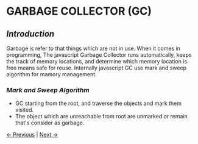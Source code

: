 # GARBAGE COLLECTOR (GC)

## _Introduction_
Garbage is refer to that things which are not in use. When it comes in programming, The javascript Garbage Collector runs automatically, keeps the track of memory locations, and determine which memory location is free means safe for reuse. Internally javascript GC use mark and sweep algorithm for mamory management.
 
### _Mark and Sweep Algorithm_
- GC starting from the root, and traverse the objects and mark them visited.
- The object which are unreachable from root are unmarked or remain that's consider as garbage.


[← Previous](./1.4%20Memory%20Leak.md) | [Next →](./1.6%20Execution%20Context.md)